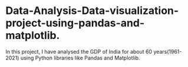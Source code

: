 # Data-Analysis-Data-visualization-project-using-pandas-and-matplotlib.
In this project, I have analysed the GDP of India for about 60 years(1961-2021) using Python libraries like Pandas and Matplotlib.
